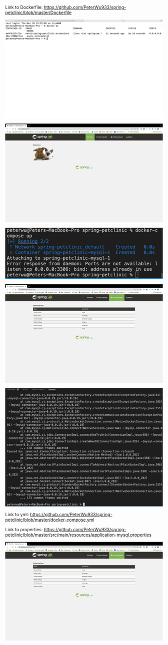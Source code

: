 Link to Dockerfile: https://github.com/PeterWu933/spring-petclinic/blob/master/Dockerfile

![Screen Capture](image-hw8/1.png)

![Screen Capture](image-hw8/2.png)

![Screen Capture](image-hw8/3.png)

![Screen Capture](image-hw8/4.png)

![Screen Capture](image-hw8/5.png)

Link to yml: https://github.com/PeterWu933/spring-petclinic/blob/master/docker-compose.yml

Link to properties: https://github.com/PeterWu933/spring-petclinic/blob/master/src/main/resources/application-mysql.properties

![Screen Capture](image-hw8/6.png)
